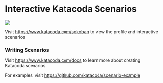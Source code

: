 # Interactive Katacoda Scenarios

[![](http://shields.katacoda.com/katacoda/sokoban/count.svg)](https://www.katacoda.com/sokoban "Get your profile on Katacoda.com")

Visit https://www.katacoda.com/sokoban to view the profile and interactive scenarios

### Writing Scenarios
Visit https://www.katacoda.com/docs to learn more about creating Katacoda scenarios

For examples, visit https://github.com/katacoda/scenario-example
